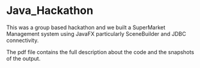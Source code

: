 # Java_Hackathon
This was a group based hackathon and we built a SuperMarket Management system using JavaFX particularly SceneBuilder and JDBC connectivity.

The pdf file contains the full description about the code and the snapshots of the output.
